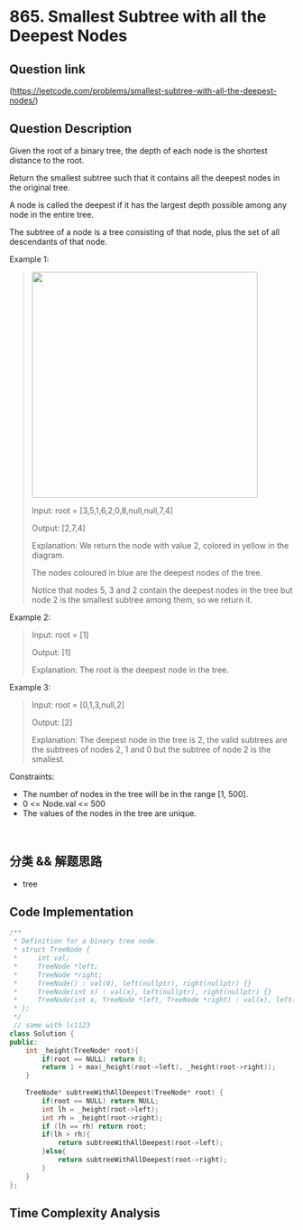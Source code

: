 # 865. Smallest Subtree with all the Deepest Nodes

## Question link
(https://leetcode.com/problems/smallest-subtree-with-all-the-deepest-nodes/)

## Question Description
Given the root of a binary tree, the depth of each node is the shortest distance to the root.

Return the smallest subtree such that it contains all the deepest nodes in the original tree.

A node is called the deepest if it has the largest depth possible among any node in the entire tree.

The subtree of a node is a tree consisting of that node, plus the set of all descendants of that node.

Example 1:
> <img src="https://s3-lc-upload.s3.amazonaws.com/uploads/2018/07/01/sketch1.png" width="400" />
>
> Input: root = [3,5,1,6,2,0,8,null,null,7,4]
>
> Output: [2,7,4]
>
> Explanation: We return the node with value 2, colored in yellow in the diagram.
>
> The nodes coloured in blue are the deepest nodes of the tree.
>
> Notice that nodes 5, 3 and 2 contain the deepest nodes in the tree but node 2 is the smallest subtree among them, so we return it.

Example 2:
>
>
> Input: root = [1]
>
> Output: [1]
>
> Explanation: The root is the deepest node in the tree.

Example 3:
> Input: root = [0,1,3,null,2]
>
> Output: [2]
>
> Explanation: The deepest node in the tree is 2, the valid subtrees are the subtrees of nodes 2, 1 and 0 but the subtree of node 2 is the smallest.
 

Constraints:
- The number of nodes in the tree will be in the range [1, 500].
- 0 <= Node.val <= 500
- The values of the nodes in the tree are unique.

<br/>

## 分类 && 解题思路
- tree

## Code Implementation
```c++
/**
 * Definition for a binary tree node.
 * struct TreeNode {
 *     int val;
 *     TreeNode *left;
 *     TreeNode *right;
 *     TreeNode() : val(0), left(nullptr), right(nullptr) {}
 *     TreeNode(int x) : val(x), left(nullptr), right(nullptr) {}
 *     TreeNode(int x, TreeNode *left, TreeNode *right) : val(x), left(left), right(right) {}
 * };
 */
 // same with lc1123
class Solution {
public:
    int _height(TreeNode* root){
        if(root == NULL) return 0;
        return 1 + max(_height(root->left), _height(root->right));
    }
    
    TreeNode* subtreeWithAllDeepest(TreeNode* root) {
        if(root == NULL) return NULL;
        int lh = _height(root->left);
        int rh = _height(root->right);
        if (lh == rh) return root;
        if(lh > rh){
            return subtreeWithAllDeepest(root->left);
        }else{
            return subtreeWithAllDeepest(root->right);
        }   
    }
};
```

## Time Complexity Analysis

